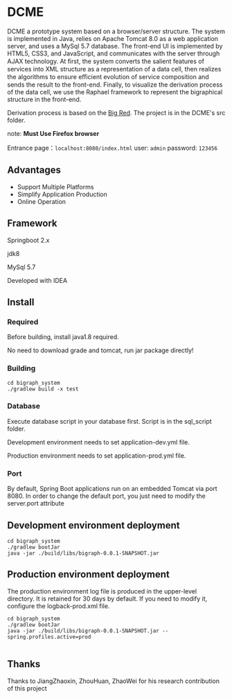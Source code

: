 # DCME
DCME a prototype system based on a browser/server structure. 
The system is implemented in Java, relies on Apache Tomcat 8.0 as a web application server, 
and uses a MySql 5.7 database. 
The front-end UI is implemented by HTML5, CSS3, and JavaScript, and communicates with the server through AJAX technology. 
At ﬁrst, the system converts the salient features of services into XML structure as a representation of a data cell, 
then realizes the algorithms to ensure eﬃcient evolution of service composition 
and sends the result to the front-end. Finally, to visualize the derivation process of the data cell, 
we use the Raphael framework to represent the bigraphical structure in the front-end.

Derivation process is based on the [Big Red](http://bigraph.org/papers/gcm2012/). The project is in the DCME's src folder.

note: **Must Use Firefox browser**

Entrance page：``` localhost:8080/index.html ```
user: ```admin``` password: ```123456```

## Advantages
- Support Multiple Platforms
- Simplify Application Production
- Online Operation

## Framework
Springboot 2.x

jdk8

MySql 5.7

Developed with IDEA

## Install
### Required

Before building, install java1.8 required.

No need to download grade and tomcat, run jar package directly!

### Building

```shell script
cd bigraph_system
./gradlew build -x test
```

### Database

Execute database script in your database first. Script is in the sql_script folder.

Development environment needs to set application-dev.yml file.

Production environment needs to set application-prod.yml file.

### Port
By default, Spring Boot applications run on an embedded Tomcat via port 8080.
In order to change the default port, you just need to modify the server.port attribute


## Development environment deployment
```shell script
cd bigraph_system
./gradlew bootJar
java -jar ./build/libs/bigraph-0.0.1-SNAPSHOT.jar 
```

## Production environment deployment
The production environment log file is produced in the upper-level directory. It is retained for 30 days by default.
If you need to modify it, configure the logback-prod.xml file.

```shell script
cd bigraph_system
./gradlew bootJar
java -jar ./build/libs/bigraph-0.0.1-SNAPSHOT.jar --spring.profiles.active=prod
 
```

## Thanks
Thanks to JiangZhaoxin, ZhouHuan, ZhaoWei for his research contribution of this project

